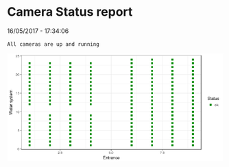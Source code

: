Camera Status report
================
16/05/2017 - 17:34:06

    All cameras are up and running

![](camreport_files/figure-markdown_github/unnamed-chunk-2-1.png)
